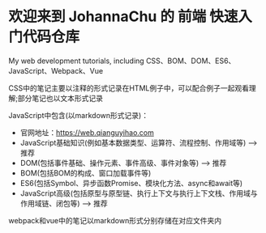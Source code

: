 # 欢迎来到 JohannaChu 的 前端 快速入门代码仓库
My web development tutorials, including CSS、BOM、DOM、ES6、JavaScript、Webpack、Vue

CSS中的笔记主要以注释的形式记录在HTML例子中，可以配合例子一起观看理解;部分笔记也以文本形式记录

JavaScript中包含(以markdown形式记录)：
- 官网地址：<https://web.qianguyihao.com>
- JavaScript基础知识(例如基本数据类型、运算符、流程控制、作用域等) --> 推荐
- DOM(包括事件基础、操作元素、事件高级、事件对象等) --> 推荐
- BOM(包括BOM的构成、窗口加载事件等)
- ES6(包括Symbol、异步函数Promise、模块化方法、async和await等)
- JavaScript高级(包括原型与原型链、执行上下文与执行上下文栈、作用域与作用域链、闭包等) --> 推荐
    
webpack和vue中的笔记以markdown形式分别存储在对应文件夹内


